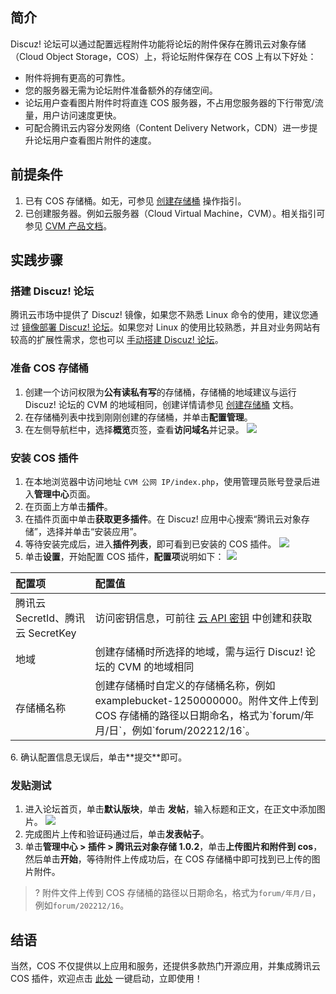 ## 简介

Discuz! 论坛可以通过配置远程附件功能将论坛的附件保存在腾讯云对象存储（Cloud Object Storage，COS）上，将论坛附件保存在 COS 上有以下好处：

- 附件将拥有更高的可靠性。
- 您的服务器无需为论坛附件准备额外的存储空间。
- 论坛用户查看图片附件时将直连 COS 服务器，不占用您服务器的下行带宽/流量，用户访问速度更快。
- 可配合腾讯云内容分发网络（Content Delivery Network，CDN）进一步提升论坛用户查看图片附件的速度。


## 前提条件

1. 已有 COS 存储桶。如无，可参见 [创建存储桶](https://cloud.tencent.com/document/product/436/13309) 操作指引。
2. 已创建服务器。例如云服务器（Cloud Virtual Machine，CVM）。相关指引可参见 [CVM 产品文档](https://cloud.tencent.com/document/product/213)。


## 实践步骤


### 搭建 Discuz! 论坛

腾讯云市场中提供了 Discuz! 镜像，如果您不熟悉 Linux 命令的使用，建议您通过 [镜像部署 Discuz! 论坛](https://cloud.tencent.com/document/product/213/9753)。如果您对 Linux 的使用比较熟悉，并且对业务网站有较高的扩展性需求，您也可以 [手动搭建 Discuz! 论坛](https://cloud.tencent.com/document/product/213/8043)。


### 准备 COS 存储桶

1. 创建一个访问权限为**公有读私有写**的存储桶，存储桶的地域建议与运行 Discuz! 论坛的 CVM 的地域相同，创建详情请参见 [创建存储桶](https://cloud.tencent.com/document/product/436/13309) 文档。
2. 在存储桶列表中找到刚刚创建的存储桶，并单击**配置管理**。
3. 在左侧导航栏中，选择**概览**页签，查看**访问域名**并记录。
![](https://main.qcloudimg.com/raw/e84d246bb9c44ac9647d4d0abae565b6.png)



### 安装 COS 插件


1. 在本地浏览器中访问地址 `CVM 公网 IP/index.php`，使用管理员账号登录后进入**管理中心**页面。
2. 在页面上方单击**插件**。
3. 在插件页面中单击**获取更多插件**。在 Discuz! 应用中心搜索“腾讯云对象存储”，选择并单击“安装应用”。
4. 等待安装完成后，进入**插件列表**，即可看到已安装的 COS 插件。
![](https://qcloudimg.tencent-cloud.cn/raw/a9400929e88c4ee904100d84e7cc8904.png)
5. 单击**设置**，开始配置 COS 插件，**配置项**说明如下：
![](https://qcloudimg.tencent-cloud.cn/raw/e9a09e5c1ee366cdcfea1b12cfe87354.png)
<table>
<thead>
<tr>
<th align="left">配置项</th>
<th align="left">配置值</th>
</tr>
</thead>
<tbody>
<tr>
<td align="left">腾讯云 SecretId、腾讯云 SecretKey</td>
<td align="left">访问密钥信息，可前往 <a href="https://console.cloud.tencent.com/capi">云 API 密钥</a> 中创建和获取</td>
</tr>
<tr>
<td align="left">地域</td>
<td align="left">创建存储桶时所选择的地域，需与运行 Discuz! 论坛的 CVM 的地域相同</tdz
</tr>
<tr>
<td align="left">存储桶名称</td>
<td align="left">创建存储桶时自定义的存储桶名称，例如 examplebucket-1250000000。附件文件上传到 COS 存储桶的路径以日期命名，格式为`forum/年月/日`，例如`forum/202212/16`。</td>
</tr>
</tbody></table>
6. 确认配置信息无误后，单击**提交**即可。


### 发贴测试


1. 进入论坛首页，单击**默认版块**，单击 **发帖**，输入标题和正文，在正文中添加图片。
![](https://qcloudimg.tencent-cloud.cn/raw/8334924b3da7f2762bb3578003477215.png)
2. 完成图片上传和验证码通过后，单击**发表帖子**。
3. 单击**管理中心 > 插件 > 腾讯云对象存储 1.0.2**，单击**上传图片和附件到 cos**，然后单击**开始**，等待附件上传成功后，在 COS 存储桶中即可找到已上传的图片附件。
>?
>附件文件上传到 COS 存储桶的路径以日期命名，格式为`forum/年月/日`，例如`forum/202212/16`。





## 结语

当然，COS 不仅提供以上应用和服务，还提供多款热门开源应用，并集成腾讯云 COS 插件，欢迎点击 [此处](https://cloud.tencent.com/act/pro/Ecological-aggregation?from=18406) 一键启动，立即使用！

